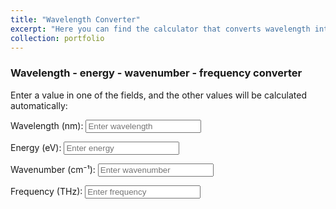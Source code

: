 ```yaml
---
title: "Wavelength Converter"
excerpt: "Here you can find the calculator that converts wavelength into energy/wavenumber/frequency values."
collection: portfolio
---
```


<body>

<h3>Wavelength - energy - wavenumber - frequency converter</h3>
<p>Enter a value in one of the fields, and the other values will be calculated automatically:</p>
<form>
  <label for="wavelength">Wavelength (nm):</label>
  <input type="number" id="wavelength" placeholder="Enter wavelength" oninput="updateFromWavelength()" /><br/>

  <label for="energy">Energy (eV):</label>
  <input type="number" id="energy" placeholder="Enter energy" oninput="updateFromEnergy()" /><br/>

  <label for="wavenumber">Wavenumber (cm⁻¹):</label>
  <input type="number" id="wavenumber" placeholder="Enter wavenumber" oninput="updateFromWavenumber()" /><br/>

  <label for="frequency">Frequency (THz):</label>
  <input type="number" id="frequency" placeholder="Enter frequency" oninput="updateFromFrequency()" />
</form>


<script>
  const c = 3e8; // Speed of light in m/s
  const h = 6.626e-34; // Planck's constant in J·s
  const e = 1.602e-19; // Electron charge in C (for eV conversion)

  function resetFields() {
    document.getElementById('wavelength').value = '';
    document.getElementById('energy').value = '';
    document.getElementById('wavenumber').value = '';
    document.getElementById('frequency').value = '';
  }

  function updateFromWavelength() {
    const wavelength = parseFloat(document.getElementById('wavelength').value) * 1e-9;
    if (isNaN(wavelength) || wavelength <= 0) {
      resetFields();
      return;
    }

    const energy = (h * c) / (wavelength * e);
    const wavenumber = 1 / wavelength / 100;
    const frequency = c / wavelength / 1e12; // Convert to THz

    document.getElementById('energy').value = energy.toFixed(4);
    document.getElementById('wavenumber').value = wavenumber.toFixed(2);
    document.getElementById('frequency').value = frequency.toFixed(2);
  }

  function updateFromEnergy() {
    const energy = parseFloat(document.getElementById('energy').value);
    if (isNaN(energy) || energy <= 0) {
      resetFields();
      return;
    }

    const wavelength = (h * c) / (energy * e);
    const wavenumber = 1 / wavelength / 100;
    const frequency = c / wavelength / 1e12; // Convert to THz

    document.getElementById('wavelength').value = (wavelength * 1e9).toFixed(2);
    document.getElementById('wavenumber').value = wavenumber.toFixed(2);
    document.getElementById('frequency').value = frequency.toFixed(2);
  }

  function updateFromWavenumber() {
    const wavenumber = parseFloat(document.getElementById('wavenumber').value);
    if (isNaN(wavenumber) || wavenumber <= 0) {
      resetFields();
      return;
    }

    const wavelength = 1 / (wavenumber * 100);
    const energy = (h * c) / (wavelength * e);
    const frequency = c / wavelength / 1e12; // Convert to THz

    document.getElementById('wavelength').value = (wavelength * 1e9).toFixed(2);
    document.getElementById('energy').value = energy.toFixed(4);
    document.getElementById('frequency').value = frequency.toFixed(2);
  }

  function updateFromFrequency() {
    const frequency = parseFloat(document.getElementById('frequency').value) * 1e12; // Convert THz to Hz
    if (isNaN(frequency) || frequency <= 0) {
      resetFields();
      return;
    }

    const wavelength = c / frequency;
    const energy = (h * frequency) / e;
    const wavenumber = 1 / wavelength / 100;

    document.getElementById('wavelength').value = (wavelength * 1e9).toFixed(2);
    document.getElementById('energy').value = energy.toFixed(4);
    document.getElementById('wavenumber').value = wavenumber.toFixed(2);
  }
</script>

</body>
